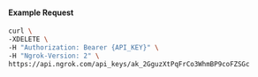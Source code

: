 
#### Example Request
```bash
curl \
-XDELETE \
-H "Authorization: Bearer {API_KEY}" \
-H "Ngrok-Version: 2" \
https://api.ngrok.com/api_keys/ak_2GguzXtPqFrCo3WhmBP9coFZSGc
